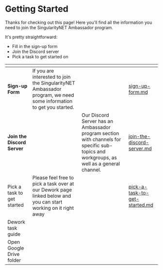 # Getting Started

Thanks for checking out this page! Here you'll find all the information you need to join the SingularityNET Ambassador program.

It's pretty straightforward:

* Fill in the sign-up form
* Join the Discord server
* Pick a task to get started on

<table data-view="cards"><thead><tr><th></th><th></th><th></th><th data-hidden data-card-target data-type="content-ref"></th></tr></thead><tbody><tr><td><strong>Sign-up Form</strong></td><td>If you are interested to join the SingularityNET Ambassador program, we need some information to get you started.</td><td></td><td><a href="sign-up-form.md">sign-up-form.md</a></td></tr><tr><td><strong>Join the Discord Server</strong></td><td></td><td>Our Discord Server has an Ambassador program section with channels for specific sub-topics and workgroups, as well as a general channel.</td><td><a href="join-the-discord-server.md">join-the-discord-server.md</a></td></tr><tr><td>Pick a task to get started</td><td>Please feel free to pick a task over at our Dework page linked below and you can start working on it right away</td><td></td><td><a href="pick-a-task-to-get-started.md">pick-a-task-to-get-started.md</a></td></tr><tr><td>Dework task guide</td><td></td><td></td><td></td></tr><tr><td>Open Google Drive folder</td><td></td><td></td><td></td></tr></tbody></table>
